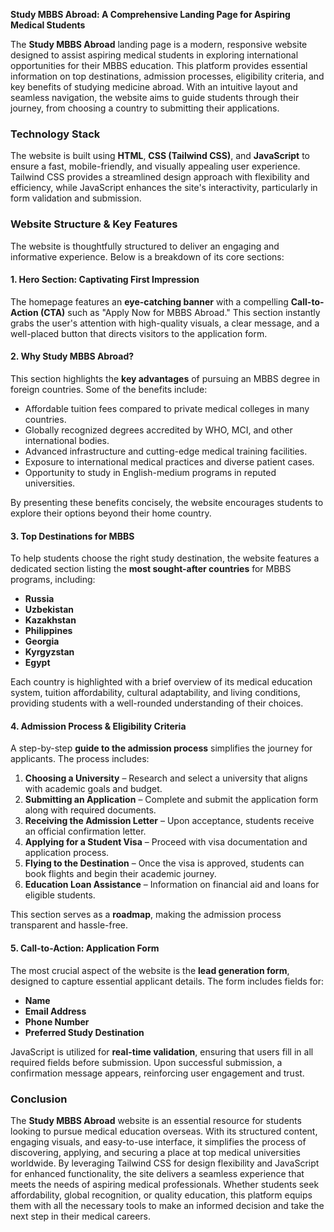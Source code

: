 **Study MBBS Abroad: A Comprehensive Landing Page for Aspiring Medical Students**

The **Study MBBS Abroad** landing page is a modern, responsive website designed to assist aspiring medical students in exploring international opportunities for their MBBS education. This platform provides essential information on top destinations, admission processes, eligibility criteria, and key benefits of studying medicine abroad. With an intuitive layout and seamless navigation, the website aims to guide students through their journey, from choosing a country to submitting their applications.

### **Technology Stack**
The website is built using **HTML**, **CSS (Tailwind CSS)**, and **JavaScript** to ensure a fast, mobile-friendly, and visually appealing user experience. Tailwind CSS provides a streamlined design approach with flexibility and efficiency, while JavaScript enhances the site's interactivity, particularly in form validation and submission.

### **Website Structure & Key Features**
The website is thoughtfully structured to deliver an engaging and informative experience. Below is a breakdown of its core sections:

#### **1. Hero Section: Captivating First Impression**
The homepage features an **eye-catching banner** with a compelling **Call-to-Action (CTA)** such as "Apply Now for MBBS Abroad." This section instantly grabs the user's attention with high-quality visuals, a clear message, and a well-placed button that directs visitors to the application form.

#### **2. Why Study MBBS Abroad?**
This section highlights the **key advantages** of pursuing an MBBS degree in foreign countries. Some of the benefits include:
- Affordable tuition fees compared to private medical colleges in many countries.
- Globally recognized degrees accredited by WHO, MCI, and other international bodies.
- Advanced infrastructure and cutting-edge medical training facilities.
- Exposure to international medical practices and diverse patient cases.
- Opportunity to study in English-medium programs in reputed universities.

By presenting these benefits concisely, the website encourages students to explore their options beyond their home country.

#### **3. Top Destinations for MBBS**
To help students choose the right study destination, the website features a dedicated section listing the **most sought-after countries** for MBBS programs, including:
- **Russia**
- **Uzbekistan**
- **Kazakhstan**
- **Philippines**
- **Georgia**
- **Kyrgyzstan**
- **Egypt**

Each country is highlighted with a brief overview of its medical education system, tuition affordability, cultural adaptability, and living conditions, providing students with a well-rounded understanding of their choices.

#### **4. Admission Process & Eligibility Criteria**
A step-by-step **guide to the admission process** simplifies the journey for applicants. The process includes:
1. **Choosing a University** – Research and select a university that aligns with academic goals and budget.
2. **Submitting an Application** – Complete and submit the application form along with required documents.
3. **Receiving the Admission Letter** – Upon acceptance, students receive an official confirmation letter.
4. **Applying for a Student Visa** – Proceed with visa documentation and application process.
5. **Flying to the Destination** – Once the visa is approved, students can book flights and begin their academic journey.
6. **Education Loan Assistance** – Information on financial aid and loans for eligible students.

This section serves as a **roadmap**, making the admission process transparent and hassle-free.

#### **5. Call-to-Action: Application Form**
The most crucial aspect of the website is the **lead generation form**, designed to capture essential applicant details. The form includes fields for:
- **Name**
- **Email Address**
- **Phone Number**
- **Preferred Study Destination**

JavaScript is utilized for **real-time validation**, ensuring that users fill in all required fields before submission. Upon successful submission, a confirmation message appears, reinforcing user engagement and trust.

### **Conclusion**
The **Study MBBS Abroad** website is an essential resource for students looking to pursue medical education overseas. With its structured content, engaging visuals, and easy-to-use interface, it simplifies the process of discovering, applying, and securing a place at top medical universities worldwide. By leveraging Tailwind CSS for design flexibility and JavaScript for enhanced functionality, the site delivers a seamless experience that meets the needs of aspiring medical professionals. Whether students seek affordability, global recognition, or quality education, this platform equips them with all the necessary tools to make an informed decision and take the next step in their medical careers.

